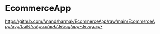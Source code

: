 # EcommerceApp

https://github.com/Anandsharmak/EcommerceApp/raw/main/EcommerceApp/app/build/outputs/apk/debug/app-debug.apk
